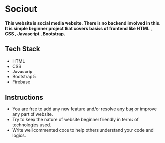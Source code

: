 # Sociout
#### This website is social media website. There is no backend involved in this. It is simple beginner project that covers basics of frontend like HTML , CSS , Javascript , Bootstrap.

## Tech Stack
- HTML
- CSS
- Javascript
- Bootstrap 5
- Firebase

## Instructions
- You are free to add any new feature and/or resolve any bug or improve any part of website.
- Try to keep the nature of website beginner friendly in terms of technologies used.
- Write well commented code to help others understand your code and logics.
